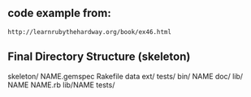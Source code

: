 
## code example from:

    http://learnrubythehardway.org/book/ex46.html
    
## Final Directory Structure (skeleton)

skeleton/
    NAME.gemspec
    Rakefile
    data
    ext/
    tests/
    bin/
        NAME
    doc/
    lib/
        NAME
        NAME.rb
    lib/NAME
    tests/